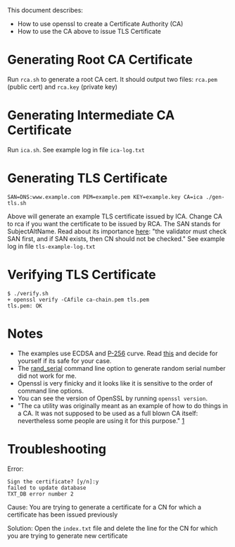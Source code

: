 This document describes:  
- How to use openssl to create a Certificate Authority (CA)  
- How to use the CA above to issue TLS Certificate  

# Generating Root CA Certificate
Run `rca.sh` to generate a root CA cert. It should output two files: `rca.pem` (public cert) and `rca.key` (private key)

# Generating Intermediate CA Certificate
Run `ica.sh`. See example log in file `ica-log.txt`

# Generating TLS Certificate
```
SAN=DNS:www.example.com PEM=example.pem KEY=example.key CA=ica ./gen-tls.sh
```

Above will generate an example TLS certificate issued by ICA. Change CA to rca if you want the certificate to be issued by RCA. The SAN stands for SubjectAltName. Read about its importance [here](https://stackoverflow.com/a/5937270/147530): "the validator must check SAN first, and if SAN exists, then CN should not be checked."
See example log in file `tls-example-log.txt`

# Verifying TLS Certificate
```
$ ./verify.sh
+ openssl verify -CAfile ca-chain.pem tls.pem
tls.pem: OK
```

# Notes
- The examples use ECDSA and [P-256](https://security.stackexchange.com/questions/78621/which-elliptic-curve-should-i-use) curve. Read [this](https://github.com/nodejs/node/issues/1495) and decide for yourself if its safe for your case.  
- The [rand_serial](https://www.openssl.org/docs/manmaster/man1/ca.html) command line option to generate random serial number did not work for me.  
- Openssl is very finicky and it looks like it is sensitive to the order of command line options.  
- You can see the version of OpenSSL by running `openssl version`.  
- "The ca utility was originally meant as an example of how to do things in a CA. It was not supposed to be used as a full blown CA itself: nevertheless some people are using it for this purpose." [1](https://www.openssl.org/docs/manmaster/man1/ca.html)
 
# Troubleshooting
Error:
```
Sign the certificate? [y/n]:y
failed to update database
TXT_DB error number 2
```

Cause:
You are trying to generate a certificate for a CN for which a certificate has been issued previously

Solution:
Open the `index.txt` file and delete the line for the CN for which you are trying to generate new certificate
